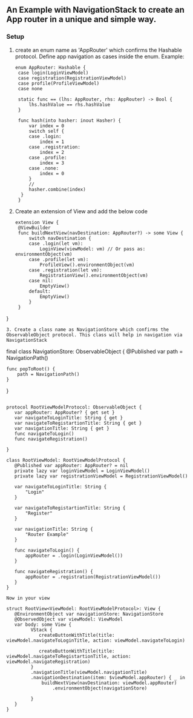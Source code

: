 ## An Example with NavigationStack to create an App router in a unique and simple way.

### Setup
1. create an enum name as 'AppRouter' which confirms the Hashable protocol. Define app navigation as cases inside the enum. Example:
   ```
   enum AppRouter: Hashable {
    case login(LoginViewModel)
    case registration(RegistrationViewModel)
    case profile(ProfileViewModel)
    case none

    static func == (lhs: AppRouter, rhs: AppRouter) -> Bool {
        lhs.hashValue == rhs.hashValue
    }
    
    func hash(into hasher: inout Hasher) {
        var index = 0
        switch self {
        case .login:
            index = 1
        case .registration:
            index = 2
        case .profile:
            index = 3
        case .none:
            index = 0
        }
        //
        hasher.combine(index)
     }
    }
    ```

2. Create an extension of View and add the below code
   ```
   extension View {
    @ViewBuilder
    func buildNextView(navDestination: AppRouter?) -> some View {
        switch navDestination {
        case .login(let vm):
            LoginView(viewModel: vm) // Or pass as: environmentObject(vm)
        case .profile(let vm):
            ProfileView().environmentObject(vm)
        case .registration(let vm):
            RegistrationView().environmentObject(vm)
        case nil:
            EmptyView()
        default:
            EmptyView()
        }
    }
  }
   ```
3. Create a class name as NavigationStore which confirms the ObservableObject protocol. This class will help in navigation via NavigationStack
 ```
final class NavigationStore: ObservableObject {
    @Published var path = NavigationPath()
    
    func popToRoot() {
        path = NavigationPath()
    }
    
}
 ```

protocol RootViewModelProtocol: ObservableObject {
    var appRouter: AppRouter? { get set }
    var navigateToLoginTitle: String { get }
    var navigateToRegistartionTitle: String { get }
    var navigationTitle: String { get }
    func navigateToLogin()
    func navigateRegistration()

}

class RootViewModel: RootViewModelProtocol {
    @Published var appRouter: AppRouter? = nil
    private lazy var loginViewModel = LoginViewModel()
    private lazy var registrationViewModel = RegistrationViewModel()
    
    var navigateToLoginTitle: String {
        "Login"
    }

    var navigateToRegistartionTitle: String {
        "Register"
    }
    
    var navigationTitle: String {
        "Router Example"
    }
    
    func navigateToLogin() {
        appRouter = .login(LoginViewModel())
    }
    
    func navigateRegistration() {
        appRouter = .registration(RegistrationViewModel())
    }
}

Now in your view

struct RootView<ViewModel: RootViewModelProtocol>: View {
    @EnvironmentObject var navigationStore: NavigationStore
    @ObservedObject var viewModel: ViewModel
    var body: some View {
          VStack {
             createButtonWithTitle(title: viewModel.navigateToLoginTitle, action: viewModel.navigateToLogin)
            
             createButtonWithTitle(title: viewModel.navigateToRegistartionTitle, action: viewModel.navigateRegistration)
          }
          .navigationTitle(viewModel.navigationTitle)
          .navigationDestination(item: $viewModel.appRouter) { _ in
              buildNextView(navDestination: viewModel.appRouter)
                  .environmentObject(navigationStore)

          }
    }
}

